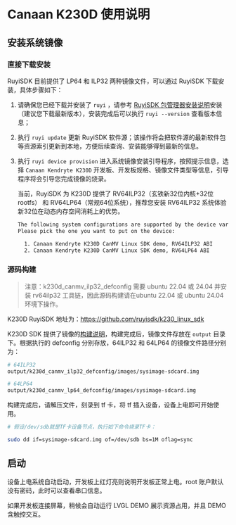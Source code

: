 # Canaan K230D 使用说明

## 安装系统镜像

### 直接下载安装

RuyiSDK 目前提供了 LP64 和 ILP32 两种镜像文件，可以通过 RuyiSDK 下载安装，具体步骤如下：

1. 请确保您已经下载并安装了 `ruyi` ，请参考 [RuyiSDK 包管理器安装说明](https://ruyisdk.org/docs/Package-Manager/installation)安装（建议您下载最新版本），安装完成后可以执行 `ruyi --version` 查看版本信息；
2. 执行 `ruyi update` 更新 RuyiSDK 软件源；该操作将会把软件源的最新软件包等资源索引更新到本地，方便后续查询、安装能够得到最新的信息。
3. 执行 `ruyi device provision` 进入系统镜像安装引导程序，按照提示信息，选择 `Canaan Kendryte K230D` 开发板、开发板规格、镜像文件类型等信息，引导程序将会引导您完成镜像的烧录。

   当前，RuyiSDK 为 K230D 提供了 RV64ILP32（玄铁新32位内核+32位rootfs） 和 RV64LP64（常规64位系统），推荐您安装 RV64ILP32 系统体验新32位在动态内存空间消耗上的优势。

   ```bash
   The following system configurations are supported by the device variant you have chosen. 
   Please pick the one you want to put on the device:

     1. Canaan Kendryte K230D CanMV Linux SDK demo, RV64ILP32 ABI
     2. Canaan Kendryte K230D CanMV Linux SDK demo, RV64LP64 ABI

   ```

### 源码构建

> 注意：k230d_canmv_ilp32_defconfig 需要 ubuntu 22.04 或 24.04 并安装 rv64ilp32 工具链，因此源码构建请在ubuntu 22.04 或 ubuntu 24.04 环境下操作。

K230D RuyiSDK 地址为：https://github.com/ruyisdk/k230_linux_sdk

K230D SDK 提供了镜像的[构建说明](https://github.com/ruyisdk/k230_linux_sdk/blob/dev/README_zh.md)，构建完成后，镜像文件存放在 `output` 目录下。根据执行的 defconfig 分别存放，64ILP32 和 64LP64 的镜像文件路径分别为：

```bash
# 64ILP32
output/k230d_canmv_ilp32_defconfig/images/sysimage-sdcard.img

# 64LP64
output/k230d_canmv_lp64_defconfig/images/sysimage-sdcard.img
```

构建完成后，请解压文件，刻录到 tf 卡，将 tf 插入设备，设备上电即可开始使用。

```bash
# 假设/dev/sdb就是TF卡设备节点，执行如下命令烧录TF卡：

sudo dd if=sysimage-sdcard.img of=/dev/sdb bs=1M oflag=sync
```

## 启动

设备上电系统自动启动，开发板上红灯亮则说明开发板正常上电。root 账户默认没有密码，此时可以查看串口信息。

如果开发板连接屏幕，稍候会自动运行 LVGL DEMO 展示资源占用，并且 DEMO 含触控交互。

